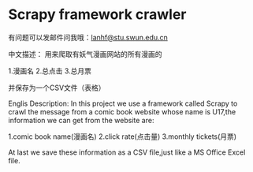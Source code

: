 # Scrapy framework crawler

有问题可以发邮件问我哦：lanhf@stu.swun.edu.cn

中文描述：
用来爬取有妖气漫画网站的所有漫画的

1.漫画名
2.总点击
3.总月票

并保存为一个CSV文件（表格）

Englis Description:
In this project we use a framework called Scrapy to crawl the message from a comic book website whose name is U17,the information we can get from the website are:

1.comic book name(漫画名)
2.click rate(点击量)
3.monthly tickets(月票)

At last we save these information as a CSV file,just like a MS Office Excel file.


